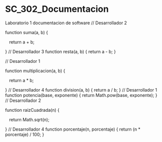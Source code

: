 # SC_302_Documentacion
Laboratorio 1 documentacion de software
// Desarrollador 2 

function suma(a, b) { 

    return a + b; 

}
// Desarrollador 3
function resta(a, b) {
    return a - b;
}

// Desarrollador 1 

function multiplicacion(a, b) { 

    return a * b; 

} 
// Desarrollador 4
function division(a, b) {
    return a / b;
}
// Desarrollador 1
function potencia(base, exponente) {
    return Math.pow(base, exponente);
}
// Desarrollador 2 

function raizCuadrada(n) { 

    return Math.sqrt(n); 

} 
// Desarrollador 4
function porcentaje(n, porcentaje) {
    return (n * porcentaje) / 100;
}
